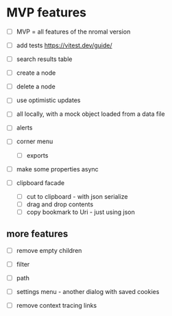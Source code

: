 
# MVP features
- [ ] MVP = all features of the nromal version

- [ ] add tests https://vitest.dev/guide/
- [ ] search results table
- [ ] create a node
- [ ] delete a node
- [ ] use optimistic updates
- [ ] all locally, with a mock object loaded from a data file
- [ ] alerts
- [ ] corner menu 
  - [ ] exports

- [ ] make some properties async

- [ ] clipboard facade
  - [ ] cut to clipboard - with json serialize
  - [ ] drag and drop contents
  - [ ] copy bookmark to Uri - just using json

## more features
- [ ] remove empty children
- [ ] filter
- [ ] path
- [ ] settings menu - another dialog with saved cookies
- [ ] remove context tracing links


